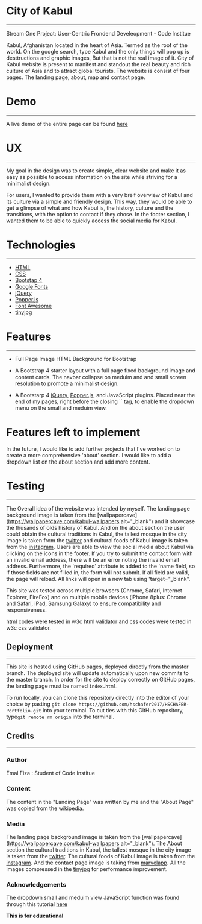 # City of Kabul

-----

Stream One Project: User-Centric Frondend Develeopment - Code Institue 

Kabul, Afghanistan located in the heart of Asia. Termed as the roof of the world. On the google search, type Kabul and the only things will pop up is desttructions and graphic images, But that is not the real image of it. City of Kabul website is present to manifest and standout the real beauty and rich culture of Asia and to attract global tourists. The website is consist of four pages. The landing page, about, map and contact page.

# Demo

----

A live demo of the entire page can be found [here]()

# UX

-----

My goal in the design was to create simple, clear website and make it as easy as possible to access information on the site while striving for a minimalist design. 

For users, I wanted to provide them with a very breif overview of Kabul and its culture via a simple and friendly design. This way, they would be able to get a glimpse of what and how Kabul is, the history, culture and the transitions, with the option to contact if they chose. In the footer section, I wanted them to be able to quickly access the social media for Kabul. 

# Technologies

------

- [HTML](https://www.wikipedia.com/HTML)
- [CSS]()
- [Bootstap 4](https://getbootstrap.com/) 
- [Google Fonts](https://fonts.google.com/)
- [jQuery](https://jquery.com/)
- [Popper.js](https://cdnjs.com/#)
- [Font Awesome](https://fontawesome.com/)
- [tinyjpg](https://tinyjpg.com/)

# Features

---

* Full Page Image HTML Background for Bootstrap

* A Bootstrap 4 starter layout with a full page fixed background image and content cards. The navbar collapse on meduim and and small screen resolution to promote a minimalist design.

* A Bootstarp 4 [jQuery](https://jquery.com/), [Popper.js](https://popper.js.org/), and JavaScript plugins. Placed near the end of my pages, right before the closing `` tag, to enable the dropdown menu on the small and meduim view.

# Features left to implement

In the future, I would like to add further projects that I've worked on to create a more comprehensive 'about' section. I would like to add a dropdown list on the about section and add more content.

# Testing

----

The Overall idea  of the website was intended by myself. The landing page background image is taken from the [wallpapercave](https://wallpapercave.com/kabul-wallpapers alt="_blank") and it showcase the thusands of olds history of Kabul. And on the about section the user could obtain the cultural traditions in Kabul, the tallest mosque in the city image is taken from the [twitter](https://twitter.com/sejavand/status/1119118340478226432/photo/1) and cultural foods of Kabul image is taken from the [instagram](https://www.instagram.com/p/BrTbc17DuPJ/). Users are able to view the social media about Kabul via clicking on the icons in the footer. If you try to submit the contact form with an invalid email address, there will be an error noting the invalid email address. Furthermore, the 'required' attribute is added to the 'name field, so if those fields are not filled in, the form will not submit. If all field are valid, the page will reload. All links will open in a new tab using 'target="_blank".

This site was tested across multiple browsers (Chrome, Safari, Internet Explorer, FireFox) and on multiple mobile devices (iPhone  8plus: Chrome and Safari, iPad, Samsung Galaxy) to ensure compatibility and responsiveness.

html codes were tested in w3c html validator and css codes were tested in w3c css validator.



## Deployment

----

This site is hosted using GitHub pages, deployed directly from the master branch. The deployed site will update automatically upon new commits to the master branch. In order for the site to deploy correctly on GitHub pages, the landing page must be named `index.html`.

To run locally, you can clone this repository directly into the editor of your choice by pasting `git clone https://github.com/hschafer2017/HSCHAFER-Portfolio.git` into your terminal. To cut ties with this GitHub repository, type`git remote rm origin` into the terminal.



## Credits

-----

### Author

Emal Fiza : Student of Code Institue 

### Content

The content in the "Landing Page" was written by me and the "About Page" was copied from the wikipedia.

### Media

The landing page background image is taken from the [wallpapercave](https://wallpapercave.com/kabul-wallpapers alt="_blank"). The About section the cultural traditions in Kabul, the tallest mosque in the city image is taken from the [twitter](https://twitter.com/sejavand/status/1119118340478226432/photo/1). The cultural foods of Kabul image is taken from the [instagram](https://www.instagram.com/p/BrTbc17DuPJ/). And the contact page image is taking from [marvelapp](https://marvelapp.com/contact-us). All the images compressed in the [tinyjpg](https://tinyjpg.com/) for performance improvement.

### Acknowledgements

The dropdown small and meduim view JavaScript function was found through this tutorial [here](https://getbootstrap.com/docs/4.3/getting-started/introduction/)



**This is for educational**



